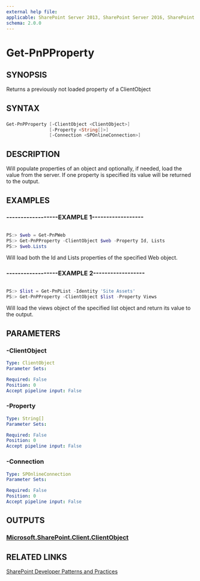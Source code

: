 ```yaml
---
external help file:
applicable: SharePoint Server 2013, SharePoint Server 2016, SharePoint Online
schema: 2.0.0
---
```

# Get-PnPProperty

## SYNOPSIS
Returns a previously not loaded property of a ClientObject

## SYNTAX 

### 
```powershell
Get-PnPProperty [-ClientObject <ClientObject>]
                [-Property <String[]>]
                [-Connection <SPOnlineConnection>]
```

## DESCRIPTION
Will populate properties of an object and optionally, if needed, load the value from the server. If one property is specified its value will be returned to the output.

## EXAMPLES

### ------------------EXAMPLE 1------------------
```powershell

PS:> $web = Get-PnPWeb
PS:> Get-PnPProperty -ClientObject $web -Property Id, Lists
PS:> $web.Lists
```

Will load both the Id and Lists properties of the specified Web object.

### ------------------EXAMPLE 2------------------
```powershell

PS:> $list = Get-PnPList -Identity 'Site Assets'
PS:> Get-PnPProperty -ClientObject $list -Property Views
```

Will load the views object of the specified list object and return its value to the output.

## PARAMETERS

### -ClientObject


```yaml
Type: ClientObject
Parameter Sets: 

Required: False
Position: 0
Accept pipeline input: False
```

### -Property


```yaml
Type: String[]
Parameter Sets: 

Required: False
Position: 0
Accept pipeline input: False
```

### -Connection


```yaml
Type: SPOnlineConnection
Parameter Sets: 

Required: False
Position: 0
Accept pipeline input: False
```

## OUTPUTS

### [Microsoft.SharePoint.Client.ClientObject](https://msdn.microsoft.com/en-us/library/microsoft.sharepoint.client.clientobject.aspx)

## RELATED LINKS

[SharePoint Developer Patterns and Practices](http://aka.ms/sppnp)